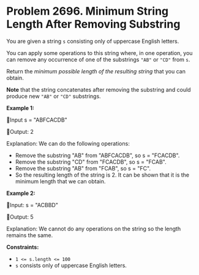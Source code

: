 # Problem 2696. Minimum String Length After Removing Substring

You are given a string ```s``` consisting only of uppercase English letters.

You can apply some operations to this string where, in one operation, you can remove any occurrence of one of the substrings ```"AB"``` or ```"CD"``` from ```s```.

Return the _minimum possible length of the resulting string_ that you can obtain.

__Note__ that the string concatenates after removing the substring and could produce new ```"AB"``` or ```"CD"``` substrings.

__Example 1:__

🥇Input s = "ABFCACDB"

🥈Output: 2

Explanation: We can do the following operations:
- Remove the substring "AB" from "ABFCACDB", so s = "FCACDB".
- Remove the substring "CD" from "FCACDB", so s = "FCAB".
- Remove the substring "AB" from "FCAB", so s = "FC".
- So the resulting length of the string is 2. It can be shown that it is the minimum length that we can obtain.

__Example 2:__

🥇Input: s = "ACBBD"

🥈Output: 5

Explanation: We cannot do any operations on the string so the length remains the same.
 
__Constraints:__
- ```1 <= s.length <= 100```
- ```s``` consists only of uppercase English letters.
